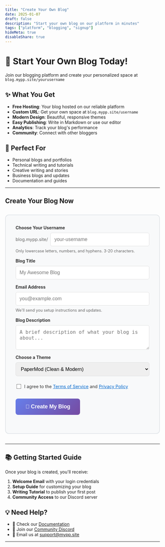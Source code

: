 ```yaml
---
title: "Create Your Own Blog"
date: 2025-01-07
draft: false
description: "Start your own blog on our platform in minutes"
tags: ["platform", "blogging", "signup"]
hideMeta: true
disableShare: true
---
```


# 🚀 Start Your Own Blog Today!

Join our blogging platform and create your personalized space at `blog.mypp.site/yourusername`

## ✨ What You Get

- **Free Hosting**: Your blog hosted on our reliable platform
- **Custom URL**: Get your own space at `blog.mypp.site/username`
- **Modern Design**: Beautiful, responsive themes
- **Easy Publishing**: Write in Markdown or use our editor
- **Analytics**: Track your blog's performance
- **Community**: Connect with other bloggers

## 🎯 Perfect For

- Personal blogs and portfolios
- Technical writing and tutorials
- Creative writing and stories
- Business blogs and updates
- Documentation and guides

---

## Create Your Blog Now

<div id="blog-creator" style="max-width: 600px; margin: 2rem auto; padding: 2rem; border: 2px solid #e1e5e9; border-radius: 12px; background: #f8f9fa;">

<form id="createBlogForm" style="display: flex; flex-direction: column; gap: 1rem;">

<div style="display: flex; flex-direction: column; gap: 0.5rem;">
<label for="username" style="font-weight: bold; color: #333;">Choose Your Username</label>
<div style="display: flex; align-items: center; gap: 0.5rem;">
<span style="color: #666; font-size: 0.9rem;">blog.mypp.site/</span>
<input type="text" id="username" name="username" placeholder="your-username" 
       style="flex: 1; padding: 0.75rem; border: 1px solid #ddd; border-radius: 6px; font-size: 1rem;"
       pattern="[a-z0-9-]+" title="Only lowercase letters, numbers, and hyphens allowed">
</div>
<small style="color: #666; font-size: 0.8rem;">Only lowercase letters, numbers, and hyphens. 3-20 characters.</small>
</div>

<div style="display: flex; flex-direction: column; gap: 0.5rem;">
<label for="blogTitle" style="font-weight: bold; color: #333;">Blog Title</label>
<input type="text" id="blogTitle" name="blogTitle" placeholder="My Awesome Blog" 
       style="padding: 0.75rem; border: 1px solid #ddd; border-radius: 6px; font-size: 1rem;" required>
</div>

<div style="display: flex; flex-direction: column; gap: 0.5rem;">
<label for="email" style="font-weight: bold; color: #333;">Email Address</label>
<input type="email" id="email" name="email" placeholder="you@example.com" 
       style="padding: 0.75rem; border: 1px solid #ddd; border-radius: 6px; font-size: 1rem;" required>
<small style="color: #666; font-size: 0.8rem;">We'll send you setup instructions and updates.</small>
</div>

<div style="display: flex; flex-direction: column; gap: 0.5rem;">
<label for="description" style="font-weight: bold; color: #333;">Blog Description</label>
<textarea id="description" name="description" placeholder="A brief description of what your blog is about..." 
          style="padding: 0.75rem; border: 1px solid #ddd; border-radius: 6px; font-size: 1rem; min-height: 80px; resize: vertical;"></textarea>
</div>

<div style="display: flex; flex-direction: column; gap: 0.5rem;">
<label for="theme" style="font-weight: bold; color: #333;">Choose a Theme</label>
<select id="theme" name="theme" 
        style="padding: 0.75rem; border: 1px solid #ddd; border-radius: 6px; font-size: 1rem;">
<option value="papermod">PaperMod (Clean & Modern)</option>
<option value="terminal">Terminal (Developer Style)</option>
<option value="anatole">Anatole (Photography)</option>
<option value="hello-friend">Hello Friend (Minimalist)</option>
</select>
</div>

<div style="display: flex; align-items: center; gap: 0.5rem; margin-top: 0.5rem;">
<input type="checkbox" id="terms" name="terms" required 
       style="transform: scale(1.2);">
<label for="terms" style="font-size: 0.9rem; color: #333;">
I agree to the <a href="/terms" style="color: #0066cc;">Terms of Service</a> and <a href="/privacy" style="color: #0066cc;">Privacy Policy</a>
</label>
</div>

<button type="submit" id="submitBtn"
        style="padding: 1rem 2rem; background: linear-gradient(135deg, #667eea 0%, #764ba2 100%); 
               color: white; border: none; border-radius: 8px; font-size: 1.1rem; font-weight: bold; 
               cursor: pointer; transition: transform 0.2s ease, box-shadow 0.2s ease;"
        onmouseover="this.style.transform='translateY(-2px)'; this.style.boxShadow='0 4px 12px rgba(0,0,0,0.2)'"
        onmouseout="this.style.transform='translateY(0)'; this.style.boxShadow='none'">
🚀 Create My Blog
</button>

</form>

<div id="successMessage" style="display: none; text-align: center; padding: 2rem;">
<div style="font-size: 3rem; margin-bottom: 1rem;">🎉</div>
<h3 style="color: #28a745; margin-bottom: 1rem;">Blog Created Successfully!</h3>
<p style="margin-bottom: 1rem;">Check your email for setup instructions.</p>
<p>Your blog will be available at: <strong id="blogUrl"></strong></p>
</div>

</div>

---

## 📚 Getting Started Guide

Once your blog is created, you'll receive:

1. **Welcome Email** with your login credentials
2. **Setup Guide** for customizing your blog
3. **Writing Tutorial** to publish your first post
4. **Community Access** to our Discord server

## 💡 Need Help?

- 📖 Check our [Documentation](/docs)
- 💬 Join our [Community Discord](https://discord.gg/blogplatform)
- 📧 Email us at [support@mypp.site](mailto:support@mypp.site)

---

<script>
// Check if user is already logged in with Google OAuth
function checkAuthAndUpdateForm() {
    if (typeof googleAuth !== 'undefined' && googleAuth.currentUser) {
        // User is logged in, redirect to dashboard
        const message = document.createElement('div');
        message.innerHTML = `
            <div style="text-align: center; padding: 2rem; background: #e8f5e8; border-radius: 8px; border: 1px solid #28a745;">
                <h3 style="color: #28a745; margin-bottom: 1rem;">👋 Welcome back, ${googleAuth.currentUser.name}!</h3>
                <p style="margin-bottom: 1rem;">You're already signed in. Ready to manage your blog?</p>
                <a href="/dashboard/" style="display: inline-block; background: #28a745; color: white; text-decoration: none; padding: 12px 24px; border-radius: 6px; font-weight: bold;">📊 Go to Dashboard</a>
            </div>
        `;
        document.getElementById('blog-creator').replaceWith(message);
        return true;
    }
    return false;
}

// Initialize form when page loads
document.addEventListener('DOMContentLoaded', function() {
    // Check if user is already authenticated
    if (checkAuthAndUpdateForm()) {
        return; // User is logged in, form was replaced
    }
    
    // Set up form for non-authenticated users
    setupCreateBlogForm();
});

function setupCreateBlogForm() {
    document.getElementById('createBlogForm').addEventListener('submit', function(e) {
        e.preventDefault();
        
        const formData = new FormData(e.target);
        const data = Object.fromEntries(formData.entries());
        
        // Validate username
        const username = data.username;
        if (!/^[a-z0-9-]{3,20}$/.test(username)) {
            alert('Username must be 3-20 characters, lowercase letters, numbers, and hyphens only.');
            return;
        }
        
        // Show loading state
        const submitBtn = document.getElementById('submitBtn');
        const originalText = submitBtn.innerHTML;
        submitBtn.innerHTML = '⏳ Setting up your blog...';
        submitBtn.disabled = true;
        
        try {
            // Store blog creation data temporarily
            const blogData = {
                username: data.username,
                blogTitle: data.blogTitle,
                email: data.email,
                description: data.description,
                theme: data.theme,
                createdAt: new Date().toISOString()
            };
            
            // Store in localStorage for retrieval after OAuth
            localStorage.setItem('pending_blog_creation', JSON.stringify(blogData));
            
            // Submit to GitHub backend
            console.log('Submitting to GitHub backend...');
            
            try {
                // Use GitHub API client to create the blog
                if (typeof githubAPI !== 'undefined') {
                    submitBtn.innerHTML = '🔄 Processing with GitHub backend...';
                    
                    githubAPI.createBlog(blogData).then(function(result) {
                        if (result.success) {
                            // Show success message
                            document.getElementById('createBlogForm').style.display = 'none';
                            const successMsg = document.getElementById('successMessage');
                            successMsg.style.display = 'block';
                            document.getElementById('blogUrl').textContent = `blog.mypp.site/${data.username}`;
                            
                            // Update success message with backend info
                            successMsg.innerHTML = `
                                <div style="font-size: 3rem; margin-bottom: 1rem;">🎉</div>
                                <h3 style="color: #28a745; margin-bottom: 1rem;">Blog Created Successfully!</h3>
                                <p style="margin-bottom: 1rem;">Your blog has been created via GitHub backend and will be live shortly.</p>
                                <p>Your blog URL: <strong>blog.mypp.site/${data.username}</strong></p>
                                <p style="color: #666; font-size: 0.9rem; margin-top: 1rem;">GitHub Pages will rebuild automatically. Your blog should be available within 2-3 minutes.</p>
                                <div style="margin-top: 1rem;">
                                    <a href="/dashboard/" style="display: inline-block; background: #28a745; color: white; text-decoration: none; padding: 12px 24px; border-radius: 6px; font-weight: bold;">Go to Dashboard</a>
                                    <a href="https://antonio-parada.github.io/parada-site/blogs/${data.username}/" target="_blank" style="display: inline-block; background: #007bff; color: white; text-decoration: none; padding: 12px 24px; border-radius: 6px; font-weight: bold; margin-left: 10px;">View Blog</a>
                                </div>
                            `;
                            
                            console.log('✅ Blog created successfully via GitHub backend');
                            return;
                        }
                    }).catch(function(error) {
                        console.error('GitHub backend error:', error);
                        submitBtn.innerHTML = '⚠️ Backend error, trying OAuth...';
                        // Continue to OAuth fallback
                        tryOAuthFallback();
                    });
                    
                    return; // Don't continue to OAuth if GitHub API is working
                } else {
                    console.log('GitHub API client not available, falling back to OAuth');
                }
            } catch (error) {
                console.error('GitHub backend error:', error);
                submitBtn.innerHTML = '⚠️ Backend error, trying OAuth...';
                // Continue to OAuth fallback below
            }
            
            // Fallback to Google OAuth flow
            if (typeof googleAuth !== 'undefined') {
                // Set a flag to know we came from blog creation
                localStorage.setItem('oauth_return_action', 'blog_creation');
                googleAuth.login();
            } else {
                // Show local success message (since backend is not available)
                showLocalSuccessMessage(blogData);
            }
            
        } catch (error) {
            console.error('Error setting up blog creation:', error);
            alert('Error: ' + error.message);
        }
        
        // Reset button
        submitBtn.innerHTML = originalText;
        submitBtn.disabled = false;
    });
}

function showAuthRequiredMessage() {
    const form = document.getElementById('createBlogForm');
    form.innerHTML = `
        <div style="text-align: center; padding: 2rem; background: #fff3cd; border-radius: 8px; border: 1px solid #ffc107;">
            <h3 style="color: #856404; margin-bottom: 1rem;">🔐 Authentication Required</h3>
            <p style="margin-bottom: 1rem;">To create your blog, please sign in with Google first.</p>
            <button onclick="googleAuth.login()" style="background: #4285f4; color: white; border: none; padding: 12px 24px; border-radius: 6px; font-weight: bold; cursor: pointer; display: inline-flex; align-items: center; gap: 8px;">
                <svg width="18" height="18" viewBox="0 0 18 18">
                    <path fill="#FFFFFF" d="M16.51 8H8.98v3h4.3c-.18 1-.74 1.48-1.6 2.04v2.01h2.6a7.8 7.8 0 0 0 2.38-5.88c0-.57-.05-.66-.15-1.18z"/>
                    <path fill="#FFFFFF" d="M8.98 17c2.16 0 3.97-.72 5.3-1.94l-2.6-2.04a4.8 4.8 0 0 1-2.7.75 4.8 4.8 0 0 1-4.52-3.36H1.83v2.07A8 8 0 0 0 8.98 17z"/>
                    <path fill="#FFFFFF" d="M4.46 10.41a4.8 4.8 0 0 1-.25-1.41c0-.49.09-.97.25-1.41V5.52H1.83a8 8 0 0 0-.86 3.48c0 1.24.32 2.47.86 3.48l2.63-2.07z"/>
                    <path fill="#FFFFFF" d="M8.98 3.58c1.32 0 2.5.45 3.44 1.35l2.54-2.54A8 8 0 0 0 8.98 0 8 8 0 0 0 1.83 5.52L4.46 7.6A4.77 4.77 0 0 1 8.98 3.58z"/>
                </svg>
                Sign in with Google
            </button>
        </div>
    `;
}

function showLocalSuccessMessage(blogData) {
    // Show success message even when backend is unavailable
    document.getElementById('createBlogForm').style.display = 'none';
    const successMsg = document.getElementById('successMessage');
    successMsg.style.display = 'block';
    document.getElementById('blogUrl').textContent = `blog.mypp.site/${blogData.username}`;
    
    // Update success message content for local storage mode
    successMsg.innerHTML = `
        <div style="font-size: 3rem; margin-bottom: 1rem;">🎉</div>
        <h3 style="color: #28a745; margin-bottom: 1rem;">Blog Request Submitted!</h3>
        <p style="margin-bottom: 1rem;">Your blog data has been saved locally. Complete authentication to finalize setup.</p>
        <p>Proposed URL: <strong>${blogData.username}.blog.mypp.site</strong></p>
        <div style="margin-top: 1rem;">
            <button onclick="googleAuth.login()" style="background: #4285f4; color: white; border: none; padding: 12px 24px; border-radius: 6px; font-weight: bold; cursor: pointer; margin-right: 10px;">Complete Setup with Google</button>
            <a href="/dashboard/" style="display: inline-block; background: #28a745; color: white; text-decoration: none; padding: 12px 24px; border-radius: 6px; font-weight: bold;">Go to Dashboard</a>
        </div>
    `;
    
    console.log('Local success message shown, blog data saved locally');
}

function tryOAuthFallback() {
    // Fallback to Google OAuth flow
    if (typeof googleAuth !== 'undefined') {
        // Set a flag to know we came from blog creation
        localStorage.setItem('oauth_return_action', 'blog_creation');
        googleAuth.login();
    } else {
        // Show auth required message
        showAuthRequiredMessage();
    }
}

// Real-time username validation (initialize after DOM loads)
setTimeout(() => {
    const usernameInput = document.getElementById('username');
    if (usernameInput) {
        usernameInput.addEventListener('input', function(e) {
            const username = e.target.value.toLowerCase().replace(/[^a-z0-9-]/g, '');
            e.target.value = username;
            
            // Check availability (mock)
            if (username.length >= 3) {
                // In real implementation, debounce and check availability
                console.log('Checking availability for:', username);
            }
        });
    }
}, 500);
</script>

<style>
.blog-creator input:focus,
.blog-creator textarea:focus,
.blog-creator select:focus {
    outline: none;
    border-color: #667eea;
    box-shadow: 0 0 0 3px rgba(102, 126, 234, 0.1);
}

@media (max-width: 768px) {
    #blog-creator {
        margin: 1rem;
        padding: 1rem;
    }
}
</style>
